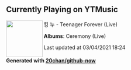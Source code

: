 ## Currently Playing on YTMusic

[<img align="left" width="100" src="https://lh3.googleusercontent.com/Lrx4CzYJyzh6WNBdI4GoH77yGF9bhnhvjWOfhsXnKeFhEs6iktTnqPcfhZMS56V25MTioXQW6Wt5hgl1">](https://music.youtube.com/watch?v=lJuP2M2ingM)

킹 누 - Teenager Forever (Live)

**Albums**: Ceremony (Live)

Last updated at 03/04/2021 18:24

#### Generated with [20chan/github-now](https://github.com/20chan/github-now)


<!--
**20chan/20chan** is a ✨ _special_ ✨ repository because its `README.md` (this file) appears on your GitHub profile.

Here are some ideas to get you started:

- 🔭 I’m currently working on ...
- 🌱 I’m currently learning ...
- 👯 I’m looking to collaborate on ...
- 🤔 I’m looking for help with ...
- 💬 Ask me about ...
- 📫 How to reach me: ...
- 😄 Pronouns: ...
- ⚡ Fun fact: ...
-->
